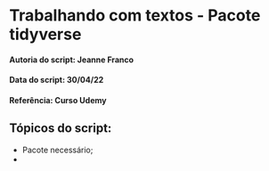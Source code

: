 # Trabalhando com textos - Pacote tidyverse

#### Autoria do script: Jeanne Franco
#### Data do script: 30/04/22
#### Referência: Curso Udemy

## Tópicos do script:

- Pacote necessário;
- 
